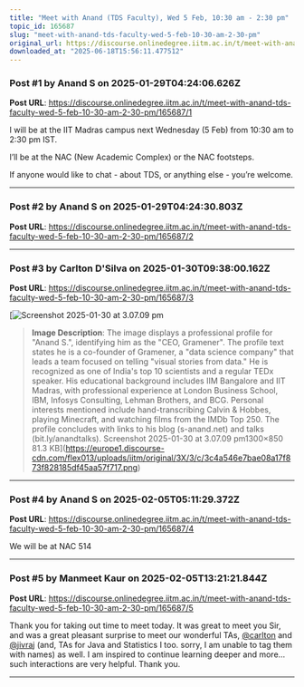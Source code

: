 ```yaml
---
title: "Meet with Anand (TDS Faculty), Wed 5 Feb, 10:30 am - 2:30 pm"
topic_id: 165687
slug: "meet-with-anand-tds-faculty-wed-5-feb-10-30-am-2-30-pm"
original_url: https://discourse.onlinedegree.iitm.ac.in/t/meet-with-anand-tds-faculty-wed-5-feb-10-30-am-2-30-pm/165687
downloaded_at: "2025-06-18T15:56:11.477512"
---
```


### Post #1 by Anand S on 2025-01-29T04:24:06.626Z
**Post URL**: https://discourse.onlinedegree.iitm.ac.in/t/meet-with-anand-tds-faculty-wed-5-feb-10-30-am-2-30-pm/165687/1

I will be at the IIT Madras campus next Wednesday (5 Feb) from 10:30 am to 2:30 pm IST.

I’ll be at the NAC (New Academic Complex) or the NAC footsteps.

If anyone would like to chat - about TDS, or anything else - you’re welcome.

---

### Post #2 by Anand S on 2025-01-29T04:24:30.803Z
**Post URL**: https://discourse.onlinedegree.iitm.ac.in/t/meet-with-anand-tds-faculty-wed-5-feb-10-30-am-2-30-pm/165687/2

---

### Post #3 by Carlton D'Silva on 2025-01-30T09:38:00.162Z
**Post URL**: https://discourse.onlinedegree.iitm.ac.in/t/meet-with-anand-tds-faculty-wed-5-feb-10-30-am-2-30-pm/165687/3

[![Screenshot 2025-01-30 at 3.07.09 pm](https://europe1.discourse-cdn.com/flex013/uploads/iitm/optimized/3X/3/c/3c4a546e7bae08a17f873f828185df45aa57f717_2_690x451.png)

> **Image Description**: The image displays a professional profile for "Anand S.", identifying him as the "CEO, Gramener". The profile text states he is a co-founder of Gramener, a "data science company" that leads a team focused on telling "visual stories from data." He is recognized as one of India's top 10 scientists and a regular TEDx speaker. His educational background includes IIM Bangalore and IIT Madras, with professional experience at London Business School, IBM, Infosys Consulting, Lehman Brothers, and BCG. Personal interests mentioned include hand-transcribing Calvin & Hobbes, playing Minecraft, and watching films from the IMDb Top 250. The profile concludes with links to his blog (s-anand.net) and talks (bit.ly/anandtalks).
Screenshot 2025-01-30 at 3.07.09 pm1300×850 81.3 KB](https://europe1.discourse-cdn.com/flex013/uploads/iitm/original/3X/3/c/3c4a546e7bae08a17f873f828185df45aa57f717.png)

---

### Post #4 by Anand S on 2025-02-05T05:11:29.372Z
**Post URL**: https://discourse.onlinedegree.iitm.ac.in/t/meet-with-anand-tds-faculty-wed-5-feb-10-30-am-2-30-pm/165687/4

We will be at NAC 514

---

### Post #5 by Manmeet Kaur on 2025-02-05T13:21:21.844Z
**Post URL**: https://discourse.onlinedegree.iitm.ac.in/t/meet-with-anand-tds-faculty-wed-5-feb-10-30-am-2-30-pm/165687/5

Thank you for taking out time to meet today. It was great to meet you Sir, and was a great pleasant surprise to meet our wonderful TAs,
[@carlton](/u/carlton)
 and
[@jivraj](/u/jivraj)
 (and, TAs for Java and Statistics I too. sorry, I am unable to tag them with names) as well. I am inspired to continue learning deeper and more… such interactions are very helpful. Thank you.

---
